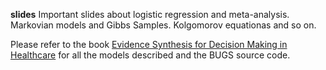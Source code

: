 
**slides** 
Important slides about logistic regression and meta-analysis. Markovian models and Gibbs Samples.
Kolgomorov equationas and so on.

Please refer to the book [Evidence Synthesis for Decision Making in Healthcare](http://eu.wiley.com/WileyCDA/WileyTitle/productCd-047006109X.html#student) for all the models described and the BUGS source code.
